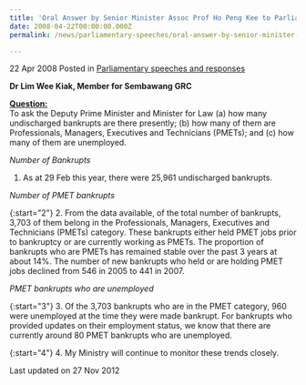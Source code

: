 ```yaml
---
title: 'Oral Answer by Senior Minister Assoc Prof Ho Peng Kee to Parliamentary Question on undischarged bankrupts'
date: 2008-04-22T00:00:00.000Z
permalink: /news/parliamentary-speeches/oral-answer-by-senior-minister-assoc-prof-ho-peng-kee-to-parliamentary-question-on-undischarged

---
```



22 Apr 2008 Posted in [Parliamentary speeches and responses](/news/parliamentary-speeches)

**Dr Lim Wee Kiak, Member for Sembawang GRC**


**<u>Question:</u>**  
To ask the Deputy Prime Minister and Minister for Law (a) how many undischarged bankrupts are there presently; (b) how many of them are Professionals, Managers, Executives and Technicians (PMETs); and (c) how many of them are unemployed.


*Number of Bankrupts*

1. As at 29 Feb this year, there were 25,961 undischarged bankrupts. 

*Number of PMET bankrupts*

{:start="2"}
2. From the data available, of the total number of bankrupts, 3,703 of them belong in the Professionals, Managers, Executives and Technicians (PMETs) category.  These bankrupts either held PMET jobs prior to bankruptcy or are currently working as PMETs.  The proportion of bankrupts who are PMETs has remained stable over the past 3 years at about 14%.  The number of new bankrupts who held or are holding PMET jobs   declined from 546 in 2005 to 441 in 2007. 

*PMET bankrupts who are unemployed*

{:start="3"}
3. Of the 3,703 bankrupts who are in the PMET category, 960 were unemployed at the time they were made bankrupt.  For bankrupts who provided updates on their employment status, we know that there are currently around 80 PMET bankrupts who are unemployed. 

{:start="4"}
4. My Ministry will continue to monitor these trends closely.


<p class="right-side-updated">Last updated on 27 Nov 2012</p>
